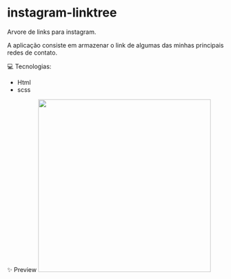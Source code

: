 # instagram-linktree
Arvore de links para instagram.

A aplicação consiste em armazenar o link de algumas das minhas principais redes de contato.

💻 Tecnologias:
 - Html
 - scss
 
✨ Preview 
<img src="" width="400px"/>
 
